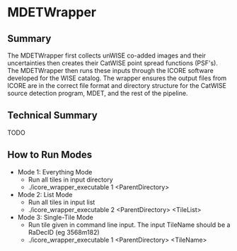 # MDETWrapper

## Summary
The MDETWrapper first collects unWISE co-added images and their uncertainties then creates their CatWISE point spread functions (PSF's). The MDETWrapper then runs these inputs through the ICORE software developed for the WISE catalog. The wrapper ensures the output files from ICORE are in the correct file format and directory structure for the CatWISE source detection program, MDET, and the rest of the pipeline.

## Technical Summary
TODO

## How to Run Modes
* Mode 1: Everything Mode
	* Run all tiles in input directory
	* ./icore\_wrapper\_executable 1 \<ParentDirectory\>
* Mode 2: List Mode
	* Run all tiles in input list
	* ./icore\_wrapper\_executable 2 \<ParentDirectory\> \<TileList\>
* Mode 3: Single-Tile Mode
	* Run tile given in command line input. The input TileName should be a RaDecID (eg 3568m182)
	* ./icore\_wrapper\_executable 1 \<ParentDirectory\> \<TileName\>

